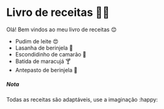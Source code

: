 # Livro de receitas :woman_cook:

Olá! Bem vindos ao meu livro de receitas :blush:

- Pudim de leite :heart_eyes:
- Lasanha de berinjela :eggplant:
- Escondidinho de camarão :shrimp:
- Batida de maracujá :cocktail:
- Antepasto de berinjela :eggplant:

##### Nota

Todas as receitas são adaptáveis, use a imaginação :happy:







